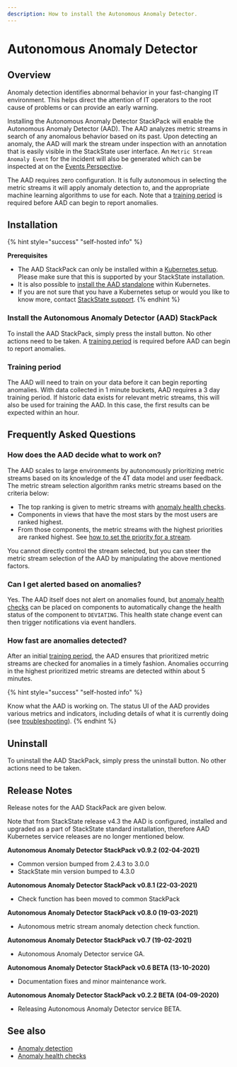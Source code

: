 ```yaml
---
description: How to install the Autonomous Anomaly Detector.
---
```


# Autonomous Anomaly Detector

## Overview

Anomaly detection identifies abnormal behavior in your fast-changing IT environment. This helps direct the attention of IT operators to the root cause of problems or can provide an early warning.

Installing the Autonomous Anomaly Detector StackPack will enable the Autonomous Anomaly Detector \(AAD\). The AAD analyzes metric streams in search of any anomalous behavior based on its past. Upon detecting an anomaly, the AAD will mark the stream under inspection with an annotation that is easily visible in the StackState user interface. An `Metric Stream Anomaly Event` for the incident will also be generated which can be inspected at on the [Events Perspective](../../use/stackstate-ui/perspectives/events_perspective.md).

The AAD requires zero configuration. It is fully autonomous in selecting the metric streams it will apply anomaly detection to, and the appropriate machine learning algorithms to use for each. Note that a [training period](#training-period) is required before AAD can begin to report anomalies.

## Installation

{% hint style="success" "self-hosted info" %}

**Prerequisites**

* The AAD StackPack can only be installed within a [Kubernetes setup](../../setup/install-stackstate/kubernetes_install/). Please make sure that this is supported by your StackState installation.
* It is also possible to [install the AAD standalone](../../setup/install-stackstate/kubernetes_install/aad_standalone.md) within Kubernetes.
* If you are not sure that you have a Kubernetes setup or would you like to know more, contact [StackState support](https://support.stackstate.com/hc/en-us).
{% endhint %}

### Install the Autonomous Anomaly Detector \(AAD\) StackPack

To install the AAD StackPack, simply press the install button. No other actions need to be taken. A [training period](#training-period) is required before AAD can begin to report anomalies.

### Training period

The AAD will need to train on your data before it can begin reporting anomalies. With data collected in 1 minute buckets, AAD requires a 3 day training period. If historic data exists for relevant metric streams, this will also be used for training the AAD. In this case, the first results can be expected within an hour.

## Frequently Asked Questions

### How does the AAD decide what to work on?

The AAD scales to large environments by autonomously prioritizing metric streams based on its knowledge of the 4T data model and user feedback. The metric stream selection algorithm ranks metric streams based on the criteria below:

* The top ranking is given to metric streams with [anomaly health checks](../../use/health-state/anomaly-health-checks.md).
* Components in views that have the most stars by the most users are ranked highest.
* From those components, the metric streams with the highest priorities are ranked highest. See [how to set the priority for a stream](../../configure/telemetry/how_to_use_the_priority_field_for_components.md).

You cannot directly control the stream selected, but you can steer the metric stream selection of the AAD by manipulating the above mentioned factors.

### Can I get alerted based on anomalies?

Yes. The AAD itself does not alert on anomalies found, but [anomaly health checks](../../use/health-state/anomaly-health-checks.md) can be placed on components to automatically change the health status of the component to `DEVIATING`. This health state change event can then trigger notifications via event handlers.

### How fast are anomalies detected?

After an initial [training period](#training-period), the AAD ensures that prioritized metric streams are checked for anomalies in a timely fashion. Anomalies occurring in the highest prioritized metric streams are detected within about 5 minutes.

{% hint style="success" "self-hosted info" %}

Know what the AAD is working on. The status UI of the AAD provides various metrics and indicators, including details of what it is currently doing \(see [troubleshooting](../../setup/install-stackstate/kubernetes_install/aad_standalone.md#troubleshooting)\).
{% endhint %}

## Uninstall

To uninstall the AAD StackPack, simply press the uninstall button. No other actions need to be taken.

## Release Notes

Release notes for the AAD StackPack are given below.

Note that from StackState release v4.3 the AAD is configured, installed and upgraded as a part of StackState standard installation, therefore AAD Kubernetes service releases are no longer mentioned below.

**Autonomous Anomaly Detector StackPack v0.9.2 \(02-04-2021\)**

* Common version bumped from 2.4.3 to 3.0.0
* StackState min version bumped to 4.3.0

**Autonomous Anomaly Detector StackPack v0.8.1 \(22-03-2021\)**

* Check function has been moved to common StackPack

**Autonomous Anomaly Detector StackPack v0.8.0 \(19-03-2021\)**

* Autonomous metric stream anomaly detection check function.

**Autonomous Anomaly Detector StackPack v0.7 \(19-02-2021\)**

* Autonomous Anomaly Detector service GA.

**Autonomous Anomaly Detector StackPack v0.6 BETA \(13-10-2020\)**

* Documentation fixes and minor maintenance work.

**Autonomous Anomaly Detector StackPack v0.2.2 BETA \(04-09-2020\)**

* Releasing Autonomous Anomaly Detector service BETA.

## See also

* [Anomaly detection](../../use/concepts/anomaly-detection.md)
* [Anomaly health checks](../../use/health-state/anomaly-health-checks.md)
